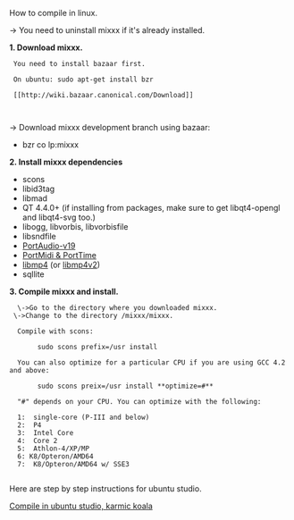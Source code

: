 How to compile in linux.

\-\> You need to uninstall mixxx if it's already installed.

**1. Download mixxx.**

``` 
 You need to install bazaar first.
 
 On ubuntu: sudo apt-get install bzr
 
 [[http://wiki.bazaar.canonical.com/Download]]
 
 
```

\-\> Download mixxx development branch using bazaar:

  - bzr co lp:mixxx

**2. Install mixxx dependencies**

  - scons
  - libid3tag
  - libmad
  - QT 4.4.0+ (if installing from packages, make sure to get
    libqt4-opengl and libqt4-svg too.)
  - libogg, libvorbis, libvorbisfile
  - libsndfile 
  - [PortAudio-v19](http://www.portaudio.com)
  - [PortMidi & PortTime](http://portmedia.sourceforge.net/portmidi)
  - [libmp4](http://www.mpeg4ip.net/) (or
    [libmp4v2](http://code.google.com/p/mp4v2/))
  - sqllite

**3. Compile mixxx and install.**

``` 
  \->Go to the directory where you downloaded mixxx.
 \->Change to the directory /mixxx/mixxx.
```

``` 
  Compile with scons:
   
       sudo scons prefix=/usr install
  
  You can also optimize for a particular CPU if you are using GCC 4.2 and above:
  
       sudo scons preix=/usr install **optimize=#**
  
  "#" depends on your CPU. You can optimize with the following:
  
  1:  single-core (P-III and below)
  2:  P4
  3:  Intel Core
  4:  Core 2
  5:  Athlon-4/XP/MP
  6: K8/Opteron/AMD64
  7:  K8/Opteron/AMD64 w/ SSE3
      
```

Here are step by step instructions for ubuntu studio.

[Compile in ubuntu studio, karmic
koala](Compile%20in%20ubuntu%20studio,%20karmic%20koala)
